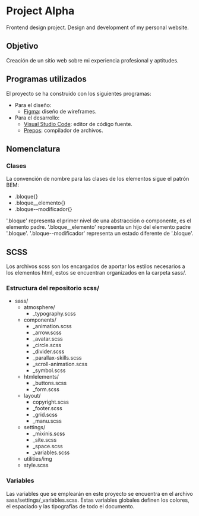 # **Project Alpha**
Frontend design project. Design and development of my personal website.

## **Objetivo**
Creación de un sitio web sobre mi experiencia profesional y aptitudes.

## **Programas utilizados**
El proyecto se ha construido con los siguientes programas:
- Para el diseño: 
  - <a href="https://www.figma.com/">Figma</a>: diseño de wireframes.
- Para el desarrollo: 
  - <a href="https://code.visualstudio.com/">Visual Studio Code</a>: editor de código fuente.
  - <a href="https://prepros.io/">Prepos</a>: compilador de archivos.

## **Nomenclatura**

### **Clases**

La convención de nombre para las clases de los elementos sigue el patrón BEM:

- .bloque{}
- .bloque__elemento{}
- .bloque--modificador{}

'.bloque' representa el primer nivel de una abstracción o componente, es el elemento padre.
'.bloque__elemento' representa un hijo del elemento padre '.bloque'.
'.bloque--modificador' representa un estado diferente de '.bloque'.


## **SCSS**

Los archivos scss son los encargados de aportar los estilos necesarios a los elementos html, estos se encuentran organizados en la carpeta sass/.

### **Estructura del repositorio scss/**

- sass/
  - atmosphere/
    - _typography.scss
  - components/
    - _animation.scss
    - _arrow.scss
    - _avatar.scss
    - _circle.scss
    - _divider.scss
    - _parallax-skills.scss
    - _scroll-animation.scss
    - _symbol.scss
  - htmlelements/
    - _buttons.scss
    - _form.scss
  - layout/
    - copyright.scss
    - _footer.scss
    - _grid.scss
    - _manu.scss
  - settings/
    - _mixinis.scss
    - _site.scss
    - _space.scss
    - _variables.scss
  - utilities/img
  - style.scss


### **Variables**

Las variables que se emplearán en este proyecto se encuentra en el archivo sass/settings/_variables.scss. Estas variables globales definen los colores, el espaciado y las tipografías de todo el documento.



